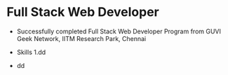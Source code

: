 # Full Stack Web Developer

- Successfully completed Full Stack Web Developer Program from GUVI Geek Network, IITM Research Park, Chennai

- Skills
  1.dd
- dd
